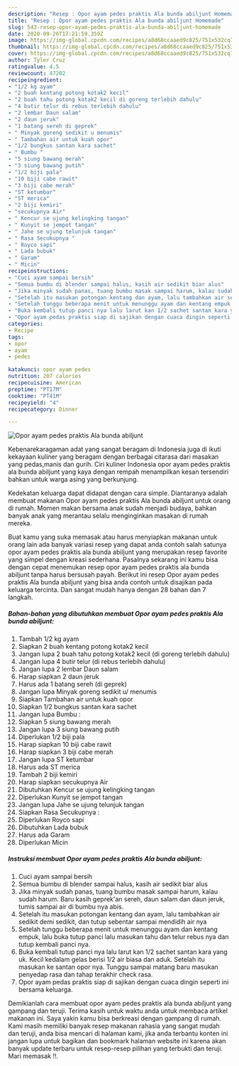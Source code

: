```yaml
---
description: "Resep : Opor ayam pedes praktis Ala bunda abiljunt Homemade"
title: "Resep : Opor ayam pedes praktis Ala bunda abiljunt Homemade"
slug: 543-resep-opor-ayam-pedes-praktis-ala-bunda-abiljunt-homemade
date: 2020-09-26T17:21:59.359Z
image: https://img-global.cpcdn.com/recipes/a8d68ccaaed9c825/751x532cq70/opor-ayam-pedes-praktis-ala-bunda-abiljunt-foto-resep-utama.jpg
thumbnail: https://img-global.cpcdn.com/recipes/a8d68ccaaed9c825/751x532cq70/opor-ayam-pedes-praktis-ala-bunda-abiljunt-foto-resep-utama.jpg
cover: https://img-global.cpcdn.com/recipes/a8d68ccaaed9c825/751x532cq70/opor-ayam-pedes-praktis-ala-bunda-abiljunt-foto-resep-utama.jpg
author: Tyler Cruz
ratingvalue: 4.5
reviewcount: 47202
recipeingredient:
- "1/2 kg ayam"
- "2 buah kentang potong kotak2 kecil"
- "2 buah tahu potong kotak2 kecil di goreng terlebih dahulu"
- "4 butir telur di rebus terlebih dahulu"
- "2 lembar Daun salam"
- "2 daun jeruk"
- "1 batang sereh di geprek"
- " Minyak goreng sedikit u menumis"
- " Tambahan air untuk kuah opor"
- "1/2 bungkus santan kara sachet"
- " Bumbu "
- "5 siung bawang merah"
- "3 siung bawang putih"
- "1/2 biji pala"
- "10 biji cabe rawit"
- "3 biji cabe merah"
- "ST ketumbar"
- "ST merica"
- "2 biji kemiri"
- "secukupnya Air"
- " Kencur se ujung kelingking tangan"
- " Kunyit se jempot tangan"
- " Jahe se ujung telunjuk tangan"
- " Rasa Secukupnya "
- " Royco sapi"
- " Lada bubuk"
- " Garam"
- " Micin"
recipeinstructions:
- "Cuci ayam sampai bersih"
- "Semua bumbu di blender sampai halus, kasih air sedikit biar alus"
- "Jika minyak sudah panas, tuang bumbu masak sampai harum, kalau sudah harum. Baru kasih geprek&#39;an sereh, daun salam dan daun jeruk, tumis sampai air di bumbu nya abis."
- "Setelah itu masukan potongan kentang dan ayam, lalu tambahkan air sedikit demi sedikit, dan tutup sebentar sampai mendidih air nya"
- "Setelah tunggu beberapa menit untuk menunggu ayam dan kentang empuk, lalu buka tutup panci lalu masukan tahu dan telur rebus nya dan tutup kembali panci nya."
- "Buka kembali tutup panci nya lalu larut kan 1/2 sachet santan kara yang uk. Kecil kedalam gelas berisi 1/2 air biasa dan aduk. Setelah itu masukan ke santan opor nya. Tunggu sampai matang baru masukan penyedap rasa dan tahap terakhir check rasa."
- "Opor ayam pedas praktis siap di sajikan dengan cuaca dingin seperti ini bersama keluarga."
categories:
- Recipe
tags:
- opor
- ayam
- pedes

katakunci: opor ayam pedes 
nutrition: 207 calories
recipecuisine: American
preptime: "PT17M"
cooktime: "PT41M"
recipeyield: "4"
recipecategory: Dinner

---
```



![Opor ayam pedes praktis Ala bunda abiljunt](https://img-global.cpcdn.com/recipes/a8d68ccaaed9c825/751x532cq70/opor-ayam-pedes-praktis-ala-bunda-abiljunt-foto-resep-utama.jpg)

Kebenarekaragaman adat yang sangat beragam di Indonesia juga di ikuti kekayaan kuliner yang beragam dengan berbagai citarasa dari masakan yang pedas,manis dan gurih. Ciri kuliner Indonesia opor ayam pedes praktis ala bunda abiljunt yang kaya dengan rempah menampilkan kesan tersendiri bahkan untuk warga asing yang berkunjung.




Kedekatan keluarga dapat didapat dengan cara simple. Diantaranya adalah membuat makanan Opor ayam pedes praktis Ala bunda abiljunt untuk orang di rumah. Momen makan bersama anak sudah menjadi budaya, bahkan banyak anak yang merantau selalu menginginkan masakan di rumah mereka.

Buat kamu yang suka memasak atau harus menyiapkan makanan untuk orang lain ada banyak variasi resep yang dapat anda contoh salah satunya opor ayam pedes praktis ala bunda abiljunt yang merupakan resep favorite yang simpel dengan kreasi sederhana. Pasalnya sekarang ini kamu bisa dengan cepat menemukan resep opor ayam pedes praktis ala bunda abiljunt tanpa harus bersusah payah.
Berikut ini resep Opor ayam pedes praktis Ala bunda abiljunt yang bisa anda contoh untuk disajikan pada keluarga tercinta. Dan sangat mudah hanya dengan 28 bahan dan 7 langkah.


<!--inarticleads1-->

##### Bahan-bahan yang dibutuhkan membuat Opor ayam pedes praktis Ala bunda abiljunt:

1. Tambah 1/2 kg ayam
1. Siapkan 2 buah kentang potong kotak2 kecil
1. Jangan lupa 2 buah tahu potong kotak2 kecil (di goreng terlebih dahulu)
1. Jangan lupa 4 butir telur (di rebus terlebih dahulu)
1. Jangan lupa 2 lembar Daun salam
1. Harap siapkan 2 daun jeruk
1. Harus ada 1 batang sereh (di geprek)
1. Jangan lupa  Minyak goreng sedikit u/ menumis
1. Siapkan  Tambahan air untuk kuah opor
1. Siapkan 1/2 bungkus santan kara sachet
1. Jangan lupa  Bumbu :
1. Siapkan 5 siung bawang merah
1. Jangan lupa 3 siung bawang putih
1. Diperlukan 1/2 biji pala
1. Harap siapkan 10 biji cabe rawit
1. Harap siapkan 3 biji cabe merah
1. Jangan lupa ST ketumbar
1. Harus ada ST merica
1. Tambah 2 biji kemiri
1. Harap siapkan secukupnya Air
1. Dibutuhkan  Kencur se ujung kelingking tangan
1. Diperlukan  Kunyit se jempot tangan
1. Jangan lupa  Jahe se ujung telunjuk tangan
1. Siapkan  Rasa Secukupnya :
1. Diperlukan  Royco sapi
1. Dibutuhkan  Lada bubuk
1. Harus ada  Garam
1. Diperlukan  Micin




<!--inarticleads2-->

##### Instruksi membuat  Opor ayam pedes praktis Ala bunda abiljunt:

1. Cuci ayam sampai bersih
1. Semua bumbu di blender sampai halus, kasih air sedikit biar alus
1. Jika minyak sudah panas, tuang bumbu masak sampai harum, kalau sudah harum. Baru kasih geprek&#39;an sereh, daun salam dan daun jeruk, tumis sampai air di bumbu nya abis.
1. Setelah itu masukan potongan kentang dan ayam, lalu tambahkan air sedikit demi sedikit, dan tutup sebentar sampai mendidih air nya
1. Setelah tunggu beberapa menit untuk menunggu ayam dan kentang empuk, lalu buka tutup panci lalu masukan tahu dan telur rebus nya dan tutup kembali panci nya.
1. Buka kembali tutup panci nya lalu larut kan 1/2 sachet santan kara yang uk. Kecil kedalam gelas berisi 1/2 air biasa dan aduk. Setelah itu masukan ke santan opor nya. Tunggu sampai matang baru masukan penyedap rasa dan tahap terakhir check rasa.
1. Opor ayam pedas praktis siap di sajikan dengan cuaca dingin seperti ini bersama keluarga.




Demikianlah cara membuat opor ayam pedes praktis ala bunda abiljunt yang gampang dan teruji. Terima kasih untuk waktu anda untuk membaca artikel makanan ini. Saya yakin kamu bisa berkreasi dengan gampang di rumah. Kami masih memiliki banyak resep makanan rahasia yang sangat mudah dan teruji, anda bisa mencari di halaman kami, jika anda terbantu konten ini jangan lupa untuk bagikan dan bookmark halaman website ini karena akan banyak update terbaru untuk resep-resep pilihan yang terbukti dan teruji. Mari memasak !!. 

